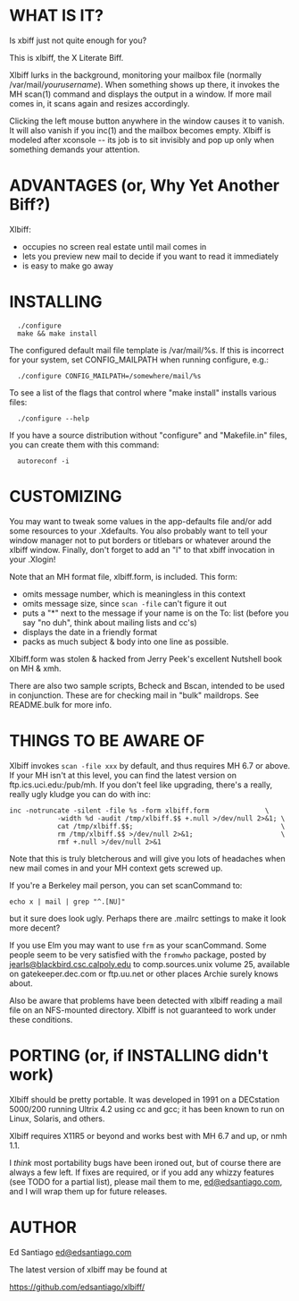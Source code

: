 WHAT IS IT?
===========

  Is xbiff just not quite enough for you?

  This is xlbiff, the X Literate Biff.

  Xlbiff lurks in the background, monitoring your mailbox file (normally
  /var/mail/_yourusername_).  When something shows up there, it
  invokes the MH scan(1) command and displays the output in a window.
  If more mail comes in, it scans again and resizes accordingly.

  Clicking the left mouse button anywhere in the window causes it to
  vanish.  It will also vanish if you inc(1) and the mailbox becomes
  empty.  Xlbiff is modeled after xconsole -- its job is to sit invisibly
  and pop up only when something demands your attention.


ADVANTAGES (or, Why Yet Another Biff?)
==========

  Xlbiff:
   + occupies no screen real estate until mail comes in
   + lets you preview new mail to decide if you want to read it immediately
   + is easy to make go away


INSTALLING
==========

      ./configure
      make && make install

  The configured default mail file template is /var/mail/%s.
  If this is incorrect for your system, set CONFIG_MAILPATH when
  running configure, e.g.:

      ./configure CONFIG_MAILPATH=/somewhere/mail/%s

  To see a list of the flags that control where "make install"
  installs various files:

      ./configure --help

  If you have a source distribution without "configure" and
  "Makefile.in" files, you can create them with this command:

      autoreconf -i

CUSTOMIZING
===========

  You may want to tweak some values in the app-defaults file and/or add
  some resources to your .Xdefaults.  You also probably want to tell your
  window manager not to put borders or titlebars or whatever around the
  xlbiff window.  Finally, don't forget to add an "l" to that xbiff
  invocation in your .Xlogin!

  Note that an MH format file, xlbiff.form, is included.  This form:

   - omits message number, which is meaningless in this context
   - omits message size, since `scan -file` can't figure it out
   - puts a "*" next to the message if your name is on the To: list
     (before you say "no duh", think about mailing lists and cc's)
   - displays the date in a friendly format
   - packs as much subject & body into one line as possible.

  Xlbiff.form was stolen & hacked from Jerry Peek's excellent Nutshell
  book on MH & xmh.

  There are also two sample scripts, Bcheck and Bscan, intended to be
  used in conjunction.  These are for checking mail in "bulk" maildrops.
  See README.bulk for more info.


THINGS TO BE AWARE OF
=====================

  Xlbiff invokes `scan -file xxx` by default, and thus requires MH 6.7
  or above.  If your MH isn't at this level, you can find the latest
  version on ftp.ics.uci.edu:/pub/mh.  If you don't feel like upgrading,
  there's a really, really ugly kludge you can do with inc:

	inc -notruncate -silent -file %s -form xlbiff.form          	\
                -width %d -audit /tmp/xlbiff.$$ +.null >/dev/null 2>&1; \
                cat /tmp/xlbiff.$$;                                     \
                rm /tmp/xlbiff.$$ >/dev/null 2>&1;                      \
                rmf +.null >/dev/null 2>&1

  Note that this is truly bletcherous and will give you lots of headaches
  when new mail comes in and your MH context gets screwed up.

  If you're a Berkeley mail person, you can set scanCommand to:

	echo x | mail | grep "^.[NU]"

  but it sure does look ugly.  Perhaps there are .mailrc settings
  to make it look more decent?

  If you use Elm you may want to use `frm` as your scanCommand.  Some
  people seem to be very satisfied with the `fromwho` package, posted
  by jearls@blackbird.csc.calpoly.edu to comp.sources.unix volume 25,
  available on gatekeeper.dec.com or ftp.uu.net or other places Archie
  surely knows about.

  Also be aware that problems have been detected with xlbiff reading a
  mail file on an NFS-mounted directory.  Xlbiff is not guaranteed to
  work under these conditions.


PORTING (or, if INSTALLING didn't work)
=======================================

  Xlbiff should be pretty portable.  It was developed in 1991 on a
  DECstation 5000/200 running Ultrix 4.2 using cc and gcc; it has
  been known to run on Linux, Solaris, and others.

  Xlbiff requires X11R5 or beyond and works best with MH 6.7 and up,
  or nmh 1.1.

  I *think* most portability bugs have been ironed out, but of course
  there are always a few left.  If fixes are required, or if you add
  any whizzy features (see TODO for a partial list), please mail them
  to me, <ed@edsantiago.com>, and I will wrap them up for future releases.


AUTHOR
======

  Ed Santiago <ed@edsantiago.com>

  The latest version of xlbiff may be found at

   <https://github.com/edsantiago/xlbiff/>
